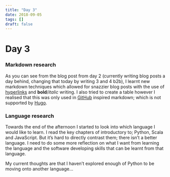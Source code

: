 ```yaml
---
title: "Day 3"
date: 2018-09-05
tags: []
draft: false
---
```

# Day 3

### Markdown research

As you can see from the blog post from day 2 (currently writing blog posts a day behind, changing that today by writing 3 and 4 b2b), I learnt new markdown techniques which allowed for snazzier blog posts with the use of [hyperlinks](https://www.youtube.com/watch?v=oHg5SJYRHA0) and **bold**/*italic* writing. I also tried to create a table however I realised that this was only used in [GitHub](https://github.com/) inspired markdown; which is not supported by [Hugo](https://gohugo.io/).

### Language research

Towards the end of the afternoon I started to look into which language I would like to learn. I read the key chapters of introductory to; Python, Scala and JavaScript. But it’s hard to directly contrast them; there isn’t a better language. I need to do some more reflection on what I want from learning the language and the software developing skills that can be learnt from that language.

My current thoughts are that I haven’t explored enough of Python to be moving onto another language…
